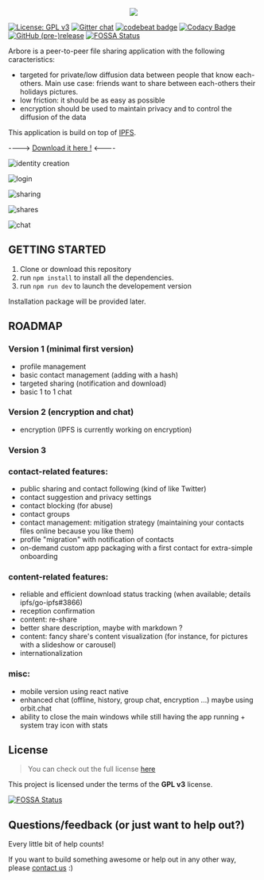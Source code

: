 <p align="center">
<img src='https://raw.githubusercontent.com/MichaelMure/Arbore-qt/master/resources/logo/arbore-prelogo.png'>
</p>

[![License: GPL v3](https://img.shields.io/badge/License-GPL%20v3-blue.svg)](http://www.gnu.org/licenses/gpl-3.0)
[![Gitter chat](https://badges.gitter.im/gitterHQ/gitter.png)](https://gitter.im/TotallyNotArbore/Lobby)
[![codebeat badge](https://codebeat.co/badges/b645c684-c495-4010-87aa-54829b6e4279)](https://codebeat.co/projects/github-com-michaelmure-totallynotarbore-master)
[![Codacy Badge](https://api.codacy.com/project/badge/Grade/1e15cfc3aa7e4bae9662d035ed720b0d)](https://www.codacy.com/app/batolettre/TotallyNotArbore?utm_source=github.com&amp;utm_medium=referral&amp;utm_content=MichaelMure/TotallyNotArbore&amp;utm_campaign=Badge_Grade)
[![GitHub (pre-)release](https://img.shields.io/github/release/MichaelMure/TotallyNotArbore/all.svg)](https://github.com/MichaelMure/TotallyNotArbore/releases/latest)
[![FOSSA Status](https://app.fossa.io/api/projects/git%2Bgithub.com%2FMichaelMure%2FArbore.svg?type=shield)](https://app.fossa.io/projects/git%2Bgithub.com%2FMichaelMure%2FArbore?ref=badge_shield)

Arbore is a peer-to-peer file sharing application with the following caracteristics:
- targeted for private/low diffusion data between people that know each-others. Main use case: friends want to share between each-others their holidays pictures.
- low friction: it should be as easy as possible
- encryption should be used to maintain privacy and to control the diffusion of the data

This application is build on top of [IPFS](http://ipfs.io/).

----> [Download it here !](https://github.com/MichaelMure/TotallyNotArbore/releases/latest) <----

![identity creation](https://user-images.githubusercontent.com/294669/29781730-2c971282-8c55-11e7-8725-b957a9a89b25.png)

![login](https://user-images.githubusercontent.com/294669/29781741-3082e4a2-8c55-11e7-9558-7a9ee8e68f3c.png)

![sharing](https://user-images.githubusercontent.com/294669/29781805-5d6a42da-8c55-11e7-9d9e-173c581cea99.png)

![shares](https://user-images.githubusercontent.com/294669/29781769-3f64b40a-8c55-11e7-95ef-f75292758c7d.png)

![chat](https://user-images.githubusercontent.com/294669/29781783-487a3ff6-8c55-11e7-9ec5-2a39b66ee50f.png)

## GETTING STARTED

1. Clone or download this repository
2. run `npm install` to install all the dependencies.
3. run `npm run dev` to launch the developement version

Installation package will be provided later.

## ROADMAP

### Version 1 (minimal first version)
* profile management
* basic contact management (adding with a hash)
* targeted sharing (notification and download)
* basic 1 to 1 chat

### Version 2 (encryption and chat)
* encryption (IPFS is currently working on encryption)

### Version 3
### contact-related features: 
* public sharing and contact following (kind of like Twitter)
* contact suggestion and privacy settings
* contact blocking (for abuse)
* contact groups
* contact management: mitigation strategy (maintaining your contacts files online because you like them)
* profile "migration" with notification of contacts
* on-demand custom app packaging with a first contact for extra-simple onboarding

### content-related features:
* reliable and efficient download status tracking (when available; details ipfs/go-ipfs#3866)
* reception confirmation
* content: re-share
* better share description, maybe with markdown ?
* content: fancy share's content visualization (for instance, for pictures with a slideshow or carousel)
* internationalization

### misc:
* mobile version using react native
* enhanced chat (offline, history, group chat, encryption ...) maybe using orbit.chat
* ability to close the main windows while still having the app running + system tray icon with stats

## License
>You can check out the full license [here](https://github.com/MichaelMure/TotallyNotArbore/blob/master/LICENSE)

This project is licensed under the terms of the **GPL v3** license.


[![FOSSA Status](https://app.fossa.io/api/projects/git%2Bgithub.com%2FMichaelMure%2FArbore.svg?type=large)](https://app.fossa.io/projects/git%2Bgithub.com%2FMichaelMure%2FArbore?ref=badge_large)

## Questions/feedback (or just want to help out?)
Every little bit of help counts!  

If you want to build something awesome or help out in any other way, please [contact us](https://gitter.im/TotallyNotArbore/Lobby) :)